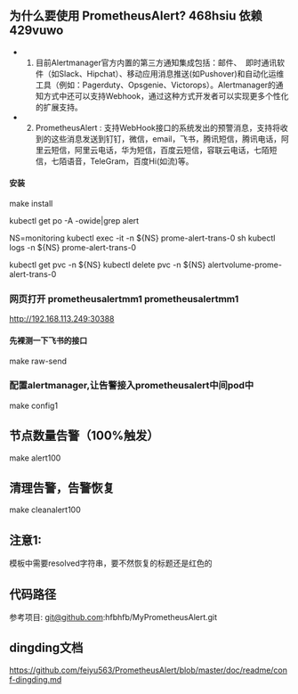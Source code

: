 

## 为什么要使用 PrometheusAlert?   **468hsiu**  依赖 429vuwo
- 1. 目前Alertmanager官方内置的第三方通知集成包括：邮件、  即时通讯软件（如Slack、Hipchat）、移动应用消息推送(如Pushover)和自动化运维工具（例如：Pagerduty、Opsgenie、Victorops）。Alertmanager的通知方式中还可以支持Webhook，通过这种方式开发者可以实现更多个性化的扩展支持。
- 2. PrometheusAlert : 支持WebHook接口的系统发出的预警消息，支持将收到的这些消息发送到钉钉，微信，email，飞书，腾讯短信，腾讯电话，阿里云短信，阿里云电话，华为短信，百度云短信，容联云电话，七陌短信，七陌语音，TeleGram，百度Hi(如流)等。

#### 安装
make install

kubectl get po -A -owide|grep alert

NS=monitoring
kubectl exec -it  -n ${NS} prome-alert-trans-0  sh
kubectl logs -n ${NS}  prome-alert-trans-0 


kubectl get pvc -n ${NS} 
kubectl delete pvc -n ${NS}  alertvolume-prome-alert-trans-0

### 网页打开 prometheusalertmm1 prometheusalertmm1
http://192.168.113.249:30388


#### 先裸测一下飞书的接口
make raw-send


### 配置alertmanager,让告警接入prometheusalert中间pod中
make config1

## 节点数量告警（100%触发）
make alert100

## 清理告警，告警恢复
make cleanalert100



## 注意1:
模板中需要resolved字符串，要不然恢复的标题还是红色的


## 代码路径
参考项目:  git@github.com:hfbhfb/MyPrometheusAlert.git


## dingding文档
https://github.com/feiyu563/PrometheusAlert/blob/master/doc/readme/conf-dingding.md



